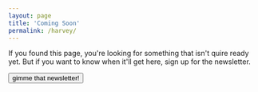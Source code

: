 ```yaml
---
layout: page
title: 'Coming Soon'
permalink: /harvey/
---
```

If you found this page, you're looking for something that isn't quire ready yet. But if you want to know when it'll get here, sign up for the newsletter.

<button name="button" class="PicoPopup_8gjjqmk3">gimme that newsletter!</button>


